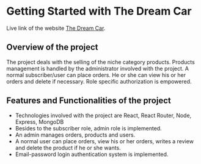 # Getting Started with The Dream Car

Live link of the website [The Dream Car](https://dream-glass.web.app/).

## Overview of the project

The project deals with the selling of the niche category products. Products management is handled by the administrator involved with the project. A normal subscriber/user can place orders. He or she can view his or her orders and delete if necessary. Role specific authorization is empowered.

## Features and Functionalities of the project
- Technologies involved with the project are React, React Router, Node, Express, MongoDB
- Besides to the subscriber role, admin role is implemented.
- An admin manages orders, products and users.
- A normal user can place orders, view his or her orders, writes a review and delete the product if he or she wants.
- Email-password login authentication system is implemented.